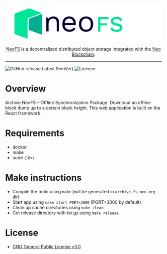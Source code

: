<p align="center">
<img src="./.github/logo.svg" width="500px" alt="NeoFS">
</p>
<p align="center">
  <a href="https://fs.neo.org">NeoFS</a> is a decentralized distributed object storage integrated with the <a href="https://neo.org">Neo Blockchain</a>.
</p>

---
![GitHub release (latest SemVer)](https://img.shields.io/github/v/release/nspcc-dev/archive-fs-neo-org?sort=semver)
![License](https://img.shields.io/github/license/nspcc-dev/archive-fs-neo-org.svg?style=popout)

# Overview

Archive.NeoFS – Offline Synchronization Package. Download an offline block dump up to a certain block height. This web application is built on the React framework.

# Requirements

- docker
- make
- node (`18+`)

# Make instructions

* Compile the build using `make` (will be generated in `archive-fs-neo-org` dir)
* Start app using `make start PORT=3000` (PORT=3000 by default)
* Clean up cache directories using `make clean`
* Get release directory with tar.gz using `make release`

# License

- [GNU General Public License v3.0](LICENSE)
